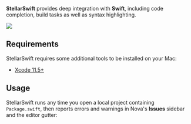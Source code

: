 **StellarSwift** provides deep integration with **Swift**, including code completion, build tasks as well as syntax highlighting.

<!--
🎈 It can also be helpful to include a screenshot or GIF showing your extension in action:
-->

![](https://cdn-std.droplr.net/files/acc_44006/ooGCyE)

## Requirements

<!--
🎈 If your extension depends on external processes or tools that users will need to have, it's helpful to list those and provide links to their installers:
-->

StellarSwift requires some additional tools to be installed on your Mac:

- [Xcode 11.5+](https://developer.apple.com)

<!--
✨ Providing tips, tricks, or other guides for installing or configuring external dependencies can go a long way toward helping your users have a good setup experience:
-->

## Usage

<!--
🎈 Alternatively, if your extension runs automatically (as in the case of a validator), consider showing users what they can expect to see:
-->

StellarSwift runs any time you open a local project containing `Package.swift`, then reports errors and warnings in Nova's **Issues** sidebar and the editor gutter:

<!--![](https://nova.app/images/en/dark/tools/sidebars.png)-->

